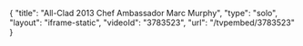 {
    "title": "All-Clad 2013 Chef Ambassador Marc Murphy",
    "type": "solo",
    "layout": "iframe-static",
    "videoId": "3783523",
    "url": "\/tvpembed\/3783523"
}